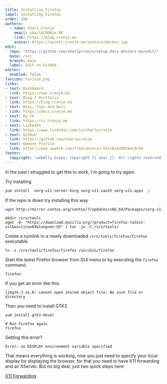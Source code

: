 ```yaml
---
title: Installing Firefox
label: Installing Firefox
order: 100
authors:
  - name: Charl Cronje
    email: charl@CRONje.ME
    link: https://blog.cronje.me
    avatar: https://assets.cronje.me/avatars/darker.jpg
edit:
  repo: "https://github.com/charlpcronje/setup.docs.devserv.me/edit/"
  base: /src
  branch: main
  label: Edit on GitHub
editor:
  enabled: false
favicon: favicon.png
links:
- text: Dashboard
  link: https://nav.cronje.me
- text: Blog / Portfolio
  link: https://blog.cronje.me
- text: Wiki, Tips and Docs 
  link: https://docs.cronje.me
- text: My CV
  link: https://cv.cronje.me
- text: LinkedIn
  link: https://www.linkedin.com/in/charlpcronje
- text: GitHub
  link: https://github.com/charlpcronje
- text: Upwork Profile
  link: https://www.upwork.com/freelancers/~01ccb1439024ec9c50
footer:
  copyright: "webAlly &copy; Copyright {{ year }}. All rights reserved."
---
```

<script type="text/javascript">(function(w,s){var e=document.createElement("script");e.type="text/javascript";e.async=true;e.src="https://cdn.pagesense.io/js/webally/f2527eebee974243853bcd47b32631f4.js";var x=document.getElementsByTagName("script")[0];x.parentNode.insertBefore(e,x);})(window,"script");</script>


In the past I struggled to get this to work, I'm going to try again.

Try installing 

```sh
yum install  xorg-x11-server-Xorg xorg-x11-xauth xorg-x11-apps -y
```

If the repo is down try installing this way

```sh
wget http://mirror.centos.org/centos/7/updates/x86_64/Packages/xorg-x11-server-Xorg-1.20.4-16.el7_9.x86_64.rpm
```

```shell
mkdir /srv/tools
wget -O- "https://download.mozilla.org/?product=firefox-latest-ssl&os=linux64&lang=en-US" | tar -jx -C /srv/tools/
```

Create a symlink to a newly downloaded `/srv/tools/firefox/firefox` executable.

```shell
ln -s /srv/tools/firefox/firefox /usr/bin/firefox
```

Start the latest Firefox browser from GUI menu or by executing the `firefox` command.

```shell
firefox
```

If you get an error like this:

```shell
libgtk-3.so.0: cannot open shared object file: No such file or directory
```

Then you need to install GTK3

```shell
yum install gtk3-devel

# Run Firefox again
firefox
```

Getting this error?

```shell
Error: no DISPLAY environment variable specified
```

That means everything is working, now you just need to specify your local display for displaying the browser, for that you need to have X11 forwarding and an XServer. But no big deal, just two quick steps here

[X11 Forwarding](https://tip.docs.cronje.me/x11forwarding)
